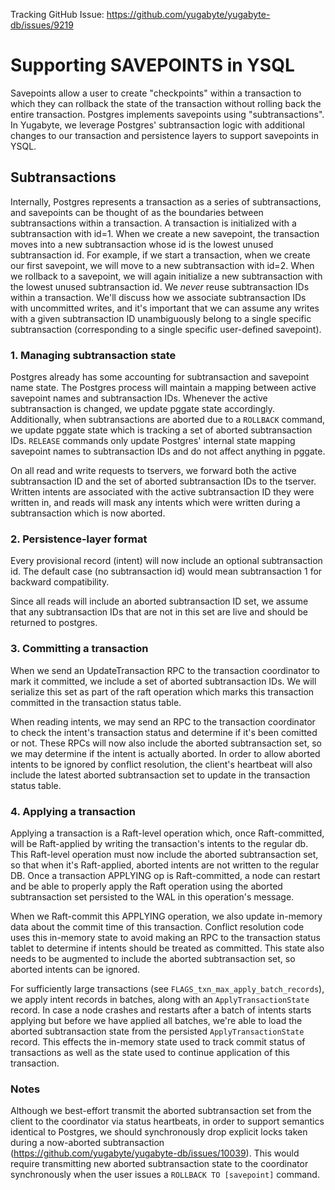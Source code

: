 Tracking GitHub Issue: https://github.com/yugabyte/yugabyte-db/issues/9219

# Supporting SAVEPOINTS in YSQL

Savepoints allow a user to create "checkpoints" within a transaction to which they can rollback the state of the transaction without rolling back the entire transaction. Postgres implements savepoints using "subtransactions". In Yugabyte, we leverage Postgres' subtransaction logic with additional changes to our transaction and persistence layers to support savepoints in YSQL.

## Subtransactions

Internally, Postgres represents a transaction as a series of subtransactions, and savepoints can be thought of as the boundaries between subtransactions within a transaction. A transaction is initialized with a subtransaction with id=1. When we create a new savepoint, the transaction moves into a new subtransaction whose id is the lowest unused subtransaction id. For example, if we start a transaction, when we create our first savepoint, we will move to a new subtransaction with id=2. When we rollback to a savepoint, we will again initialize a new subtransaction with the lowest unused subtransaction id. We *never* reuse subtransaction IDs within a transaction. We'll discuss how we associate subtransaction IDs with uncommitted writes, and it's important that we can assume any writes with a given subtransaction ID unambiguously belong to a single specific subtransaction (corresponding to a single specific user-defined savepoint).

### 1. Managing subtransaction state

Postgres already has some accounting for subtransaction and savepoint name state. The Postgres process will maintain a mapping between active savepoint names and subtransaction IDs. Whenever the active subtransaction is changed, we update pggate state accordingly. Additionally, when subtransactions are aborted due to a `ROLLBACK` command, we update pggate state which is tracking a set of aborted subtransaction IDs. `RELEASE` commands only update Postgres' internal state mapping savepoint names to subtransaction IDs and do not affect anything in pggate.

On all read and write requests to tservers, we forward both the active subtransaction ID and the set of aborted subtransaction IDs to the tserver. Written intents are associated with the active subtransaction ID they were written in, and reads will mask any intents which were written during a subtransaction which is now aborted.

### 2. Persistence-layer format

Every provisional record (intent) will now include an optional subtransaction id. The default case (no subtransaction id) would mean subtransaction 1 for backward compatibility.

Since all reads will include an aborted subtransaction ID set, we assume that any subtransaction IDs that are not in this set are live and should be returned to postgres.

### 3. Committing a transaction

When we send an UpdateTransaction RPC to the transaction coordinator to mark it committed, we include a set of aborted subtransaction IDs. We will serialize this set as part of the raft operation which marks this transaction committed in the transaction status table.

When reading intents, we may send an RPC to the transaction coordinator to check the intent's transaction status and determine if it's been comitted or not. These RPCs will now also include the aborted subtransaction set, so we may determine if the intent is actually aborted. In order to allow aborted intents to be ignored by conflict resolution, the client's heartbeat will also include the latest aborted subtransaction set to update in the transaction status table.

### 4. Applying a transaction

Applying a transaction is a Raft-level operation which, once Raft-committed, will be Raft-applied by writing the transaction's intents to the regular db. This Raft-level operation must now include the aborted subtransaction set, so that when it's Raft-applied, aborted intents are not written to the regular DB. Once a transaction APPLYING op is Raft-committed, a node can restart and be able to properly apply the Raft operation using the aborted subtransaction set persisted to the WAL in this operation's message.

When we Raft-commit this APPLYING operation, we also update in-memory data about the commit time of this transaction. Conflict resolution code uses this in-memory state to avoid making an RPC to the transaction status tablet to determine if intents should be treated as committed. This state also needs to be augmented to include the aborted subtransaction set, so aborted intents can be ignored.

For sufficiently large transactions (see `FLAGS_txn_max_apply_batch_records`), we apply intent records in batches, along with an `ApplyTransactionState` record. In case a node crashes and restarts after a batch of intents starts applying but before we have applied all batches, we're able to load the aborted subtransaction state from the persisted `ApplyTransactionState` record. This effects the in-memory state used to track commit status of transactions as well as the state used to continue application of this transaction.

### Notes

Although we best-effort transmit the aborted subtransaction set from the client to the coordinator via status heartbeats, in order to support semantics identical to Postgres, we should synchronously drop explicit locks taken during a now-aborted subtransaction (https://github.com/yugabyte/yugabyte-db/issues/10039). This would require transmitting new aborted subtransaction state to the coordinator synchronously when the user issues a `ROLLBACK TO [savepoint]` command.